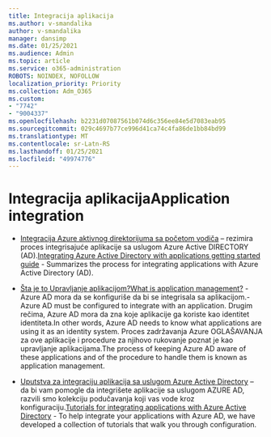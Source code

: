 ```yaml
---
title: Integracija aplikacija
ms.author: v-smandalika
author: v-smandalika
manager: dansimp
ms.date: 01/25/2021
ms.audience: Admin
ms.topic: article
ms.service: o365-administration
ROBOTS: NOINDEX, NOFOLLOW
localization_priority: Priority
ms.collection: Adm_O365
ms.custom:
- "7742"
- "9004337"
ms.openlocfilehash: b2231d07087561b074d6c356ee84e5d7083eab95
ms.sourcegitcommit: 029c4697b77ce996d41ca74c4fa86de1bb84bd99
ms.translationtype: MT
ms.contentlocale: sr-Latn-RS
ms.lasthandoff: 01/25/2021
ms.locfileid: "49974776"
---
```

# <a name="application--integration"></a><span data-ttu-id="68b23-102">Integracija aplikacija</span><span class="sxs-lookup"><span data-stu-id="68b23-102">Application  integration</span></span>

- <span data-ttu-id="68b23-103">[Integracija Azure aktivnog direktorijuma sa početom vodiča](https://docs.microsoft.com/azure/active-directory/manage-apps/plan-an-application-integration)  – rezimira proces integrisajuće aplikacije sa uslugom Azure Active DIRECTORY (AD).</span><span class="sxs-lookup"><span data-stu-id="68b23-103">[Integrating Azure Active Directory with applications getting started guide](https://docs.microsoft.com/azure/active-directory/manage-apps/plan-an-application-integration)  - Summarizes the process for integrating applications with Azure Active Directory (AD).</span></span>

- [<span data-ttu-id="68b23-104">Šta je to Upravljanje aplikacijom?</span><span class="sxs-lookup"><span data-stu-id="68b23-104">What is application management?</span></span>](https://docs.microsoft.com/azure/active-directory/manage-apps/what-is-application-management)  <span data-ttu-id="68b23-105">-Azure AD mora da se konfiguriše da bi se integrisala sa aplikacijom.</span><span class="sxs-lookup"><span data-stu-id="68b23-105">- Azure AD must be configured to integrate with an application.</span></span> <span data-ttu-id="68b23-106">Drugim rečima, Azure AD mora da zna koje aplikacije ga koriste kao identitet identiteta.</span><span class="sxs-lookup"><span data-stu-id="68b23-106">In other words, Azure AD needs to know what applications are using it as an identity system.</span></span> <span data-ttu-id="68b23-107">Proces zadržavanja Azure OGLAŠAVANJA za ove aplikacije i procedure za njihovo rukovanje poznat je kao upravljanje aplikacijama.</span><span class="sxs-lookup"><span data-stu-id="68b23-107">The process of keeping Azure AD aware of these applications and of the procedure to handle them is known as application management.</span></span>

- <span data-ttu-id="68b23-108">[Uputstva za integraciju aplikacija sa uslugom Azure Active Directory](https://docs.microsoft.com/azure/active-directory/saas-apps/tutorial-list)  – da bi vam pomogle da integrišete aplikacije sa uslugom AZURE AD, razvili smo kolekciju podučavanja koji vas vode kroz konfiguraciju.</span><span class="sxs-lookup"><span data-stu-id="68b23-108">[Tutorials for integrating applications with Azure Active Directory](https://docs.microsoft.com/azure/active-directory/saas-apps/tutorial-list)  - To help integrate your applications with Azure AD, we have developed a collection of tutorials that walk you through configuration.</span></span>

